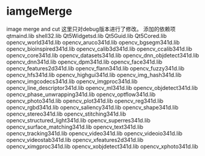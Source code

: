 # iamgeMerge
image merge and cut
这里只对debug版本进行了修改。
添加的依赖项
qtmaind.lib
shell32.lib
Qt5Widgetsd.lib
Qt5Guid.lib
Qt5Cored.lib
opencv_world341d.lib
opencv_aruco341d.lib
opencv_bgsegm341d.lib
opencv_bioinspired341d.lib
opencv_calib3d341d.lib
opencv_ccalib341d.lib
opencv_core341d.lib
opencv_datasets341d.lib
opencv_dnn_objdetect341d.lib
opencv_dnn341d.lib
opencv_dpm341d.lib
opencv_face341d.lib
opencv_features2d341d.lib
opencv_flann341d.lib
opencv_fuzzy341d.lib
opencv_hfs341d.lib
opencv_highgui341d.lib
opencv_img_hash341d.lib
opencv_imgcodecs341d.lib
opencv_imgproc341d.lib
opencv_line_descriptor341d.lib
opencv_ml341d.lib
opencv_objdetect341d.lib
opencv_phase_unwrapping341d.lib
opencv_optflow341d.lib
opencv_photo341d.lib
opencv_plot341d.lib
opencv_reg341d.lib
opencv_rgbd341d.lib
opencv_saliency341d.lib
opencv_shape341d.lib
opencv_stereo341d.lib
opencv_stitching341d.lib
opencv_structured_light341d.lib
opencv_superres341d.lib
opencv_surface_matching341d.lib
opencv_text341d.lib
opencv_tracking341d.lib
opencv_video341d.lib
opencv_videoio341d.lib
opencv_videostab341d.lib
opencv_xfeatures2d341d.lib
opencv_ximgproc341d.lib
opencv_xobjdetect341d.lib
opencv_xphoto341d.lib
